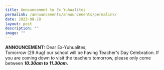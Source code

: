 ```yaml
---
title: Announcement to Ex Yuhualites
permalink: /announcements/announcements/permalink/
date: 2023-08-28
layout: post
description: ""
image: ""
---
```

**ANNOUNCEMENT:**  Dear Ex-Yuhualites,  
Tomorrow (29 Aug) our school will be having Teacher's Day Celebration.   If you are coming down to visit the teachers tomorrow, please only come between ***10.30am to 11.30am.*** 